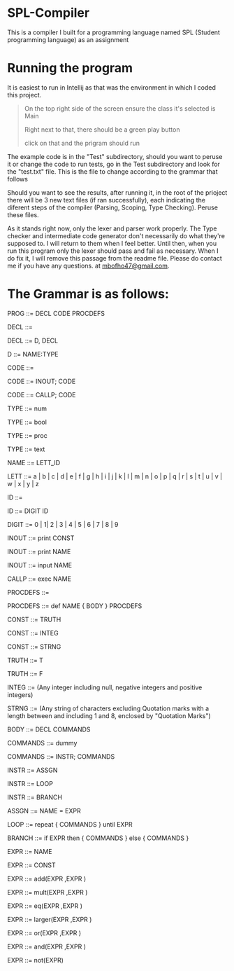 # SPL-Compiler
This is a compiler I built for a programming language named SPL (Student programming language) as an assignment

# Running the program

It is easiest to run in Intellij as that was the environment in which I coded this project. 

> On the top right side of the screen ensure the class it's selected is Main
> 
> Right next to that, there should be a green play button
> 
> click on that and the prigram should run

The example code is in the "Test" subdirectory, should you want to peruse it or change the code to run tests, go in the Test subdirectory and look for the "test.txt" file. This is the file to change according to the grammar that follows


Should you want to see the results, after running it, in the root of the prioject there will be 3 new text files (if ran successfully), each indicating the diferent steps of the compiler (Parsing, Scoping, Type Checking). Peruse these files.

As it stands right now, only the lexer and parser work properly. The Type checker and intermediate code generator don't necessarily do what they're supposed to. I will return to them when I feel better. Until then, when you run this program only the lexer should pass and fail as necessary. When I do fix it, I will remove this passage from the readme file. Please do contact me if you have any questions. at mbofho47@gmail.com. 

# The Grammar is as follows:

PROG ::= DECL CODE PROCDEFS

DECL ::=

DECL ::= D, DECL

D ::= NAME:TYPE

CODE ::= 

CODE ::= INOUT; CODE

CODE ::= CALLP; CODE

TYPE ::= num

TYPE ::= bool 

TYPE ::= proc

TYPE ::= text

NAME ::= LETT_ID

LETT ::= a | b | c | d | e | f | g | h | i | j | k | l | m | n | o | p | q | r | s | t | u | v | w | x | y | z

ID ::=

ID ::= DIGIT ID

DIGIT ::= 0 | 1| 2 | 3 | 4 | 5 | 6 | 7 | 8 | 9

INOUT ::= print CONST

INOUT ::= print NAME

INOUT ::= input NAME

CALLP ::= exec NAME 

PROCDEFS ::= 

PROCDEFS ::= def NAME { BODY } PROCDEFS

CONST ::= TRUTH

CONST ::= INTEG

CONST ::= STRNG

TRUTH ::= T

TRUTH ::= F

INTEG ::= (Any integer including null, negative integers and positive integers)

STRNG ::= (Any string of characters excluding Quotation marks with a length between and including 1 and 8, enclosed by "Quotation Marks")

BODY ::= DECL COMMANDS

COMMANDS ::= dummy

COMMANDS ::= INSTR; COMMANDS

INSTR ::= ASSGN

INSTR ::= LOOP

INSTR ::= BRANCH

ASSGN ::= NAME = EXPR

LOOP ::= repeat { COMMANDS } until EXPR

BRANCH ::= if EXPR then { COMMANDS } else { COMMANDS }

EXPR ::= NAME

EXPR ::= CONST

EXPR ::= add(EXPR ,EXPR )

EXPR ::= mult(EXPR ,EXPR )

EXPR ::= eq(EXPR ,EXPR )

EXPR ::= larger(EXPR ,EXPR )

EXPR ::= or(EXPR ,EXPR )

EXPR ::= and(EXPR ,EXPR )

EXPR ::= not(EXPR)